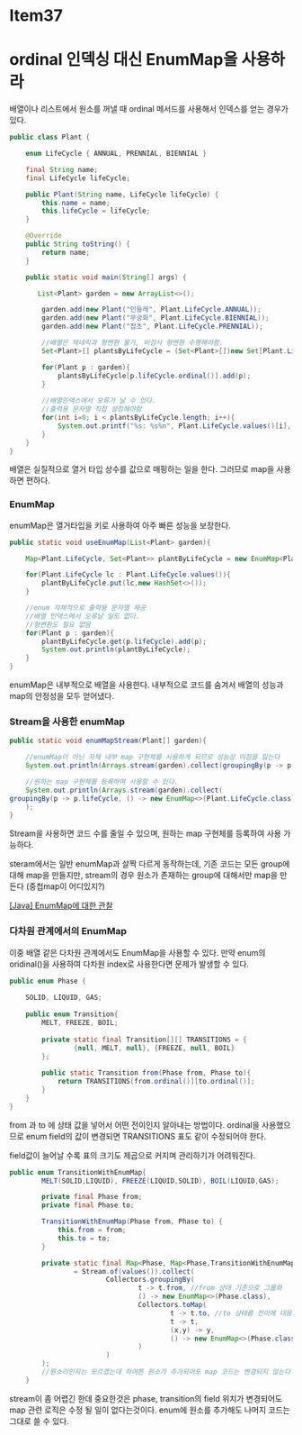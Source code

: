 # Item37

# ordinal 인덱싱 대신 EnumMap을 사용하라

배열이나 리스트에서 원소를 꺼낼 때 ordinal 메서드를 사용해서 인덱스를 얻는 경우가 있다.

```java
public class Plant {

    enum LifeCycle { ANNUAL, PRENNIAL, BIENNIAL }

    final String name;
    final LifeCycle lifeCycle;

    public Plant(String name, LifeCycle lifeCycle) {
        this.name = name;
        this.lifeCycle = lifeCycle;
    }

    @Override
    public String toString() {
        return name;
    }

    public static void main(String[] args) {

       List<Plant> garden = new ArrayList<>();

        garden.add(new Plant("민들레", Plant.LifeCycle.ANNUAL));
        garden.add(new Plant("무궁화", Plant.LifeCycle.BIENNIAL));
        garden.add(new Plant("잡초", Plant.LifeCycle.PRENNIAL));

        //배열은 제네릭과 형변환 불가, 비검사 형변환 수행해야함.
        Set<Plant>[] plantsByLifeCycle = (Set<Plant>[])new Set[Plant.LifeCycle.values().length];

        for(Plant p : garden){
            plantsByLifeCycle[p.lifeCycle.ordinal()].add(p);
        }
        
        //배열인덱스에서 오류가 날 수 있다.
        //출력용 문자열 직접 설정해야함
        for(int i=0; i < plantsByLifeCycle.length; i++){
            System.out.printf("%s: %s%n", Plant.LifeCycle.values()[i], plantsByLifeCycle[i]);
        }
    }
}
```

배열은 실질적으로 열거 타입 상수를 값으로 매핑하는 일을 한다. 그러므로 map을 사용하면 편하다.

### EnumMap

enumMap은 열거타입을 키로 사용하여 아주 빠른 성능을 보장한다.

```java
public static void useEnumMap(List<Plant> garden){

    Map<Plant.LifeCycle, Set<Plant>> plantByLifeCycle = new EnumMap<Plant.LifeCycle, Set<Plant>>(Plant.LifeCycle.class);

    for(Plant.LifeCycle lc : Plant.LifeCycle.values()){
        plantByLifeCycle.put(lc,new HashSet<>());
    }

    //enum 자체적으로 출력용 문자열 제공
    //배열 인덱스에서 오류날 일도 없다.
    //형변환도 필요 없음
    for(Plant p : garden){
        plantByLifeCycle.get(p.lifeCycle).add(p);
        System.out.println(plantByLifeCycle);
    }
}
```

enumMap은 내부적으로 배열을 사용한다. 내부적으로 코드를 숨겨서 배열의 성능과 map의 안정성을 모두 얻어냈다.

### Stream을 사용한 enumMap

```java
public static void enumMapStream(Plant[] garden){

    //enumMap이 아닌 자체 내부 map 구현체를 사용하게 되므로 성능상 이점을 잃는다
    System.out.println(Arrays.stream(garden).collect(groupingBy(p -> p.lifeCycle)));

    //원하는 map 구현체를 등록하여 사용할 수 있다.
    System.out.println(Arrays.stream(garden).collect(
groupingBy(p -> p.lifeCycle, () -> new EnumMap<>(Plant.LifeCycle.class),toSet()))
    );
}
```

Stream을 사용하면 코드 수를 줄일 수 있으며, 원하는 map 구현체를 등록하여 사용 가능하다.

steram에서는 일반 enumMap과 살짝 다르게 동작하는데, 기존 코드는 모든 group에 대해 map을 만들지만, stream의 경우 원소가 존재하는 group에 대해서만 map을 만든다 (중첩map이 어디있지?)

[[Java] EnumMap에 대한 관찰](https://velog.io/@kasania/Java-EnumMap)

### 다차원 관계에서의 EnumMap

이중 배열 같은 다차원 관계에서도 EnumMap을 사용할 수 있다. 만약 enum의 oridinal()을 사용하여 다차원 index로 사용한다면 문제가 발생할 수 있다.

```java
public enum Phase {
    
    SOLID, LIQUID, GAS;
    
    public enum Transition{
        MELT, FREEZE, BOIL;
    
        private static final Transition[][] TRANSITIONS = {
                {null, MELT, null}, {FREEZE, null, BOIL}
        };
        
        public static Transition from(Phase from, Phase to){
            return TRANSITIONS[from.ordinal()][to.ordinal()];
        }
    }
}
```

from 과 to 에 상태 값을 넣어서 어떤 전이인지 알아내는 방법이다. ordinal을 사용했으므로 enum field의 값이 변경되면 TRANSITIONS 표도 같이 수정되어야 한다.

field값이 늘어날 수록 표의 크기도 제곱으로 커지며 관리하기가 어려워진다.

```java
public enum TransitionWithEnumMap{
        MELT(SOLID,LIQUID), FREEZE(LIQUID,SOLID), BOIL(LIQUID,GAS);

        private final Phase from;
        private final Phase to;

        TransitionWithEnumMap(Phase from, Phase to) {
            this.from = from;
            this.to = to;
        }

        private static final Map<Phase, Map<Phase,TransitionWithEnumMap>> transitionMap
                = Stream.of(values()).collect(
                        Collectors.groupingBy(
                                t -> t.from, //from 상태 기준으로 그룹화
                                () -> new EnumMap<>(Phase.class),
                                Collectors.toMap(
                                        t -> t.to, //to 상태를 전이에 대응
                                        t -> t,
                                        (x,y) -> y,
                                        () -> new EnumMap<>(Phase.class)
                                )
                        )
        );
        //뭔소리인지는 모르겠는데 하여튼 원소가 추가되어도 map 코드는 변경되지 않는다
    }
```

stream이 좀 어렵긴 한데 중요한것은 phase, transition의 field 위치가 변경되어도 map 관련 로직은 수정 될 일이 없다는것이다. enum에 원소를 추가해도 나머지 코드는 그대로 쓸 수 있다.